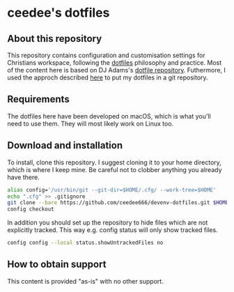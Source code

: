 # ceedee's dotfiles

## About this repository

This repository contains configuration and customisation settings for Christians workspace, following the [dotfiles](https://dotfiles.github.io/) philosophy and practice. Most of the content here is based on DJ Adams's [dotfile repository](https://github.com/SAP-samples/devenv-dotfiles-qmacro). Futhermore, I used the approch described [here](https://www.atlassian.com/git/tutorials/dotfiles) to put my dotfiles in a git repository. 

## Requirements

The dotfiles here have been developed on macOS, which is what you'll need to use them. They will most likely work on Linux too.

## Download and installation

To install, clone this repository. I suggest cloning it to your home directory, which is where I keep mine. Be careful not to clobber anything you already have there.

```bash
alias config='/usr/bin/git --git-dir=$HOME/.cfg/ --work-tree=$HOME'
echo ".cfg" >> .gitignore
git clone --bare https://github.com/ceedee666/devenv-dotfiles.git $HOME/.cfg
config checkout
```

In addition you should set up the repository to hide files which are not explicitly tracked. This way e.g. config status will only show tracked files.
```bash
config config --local status.showUntrackedFiles no
```

## How to obtain support

This content is provided "as-is" with no other support.
